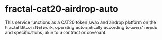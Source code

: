 # fractal-cat20-airdrop-auto
This service functions as a CAT20 token swap and airdrop platform on the Fractal Bitcoin Network, operating automatically according to users' needs and specifications, akin to a contract or covenant.
